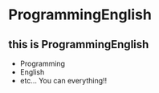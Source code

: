 # ProgrammingEnglish
## this is **ProgrammingEnglish**
- Programming
- English
- etc...
You can everything!!